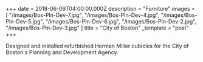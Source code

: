 +++
date = 2018-06-09T04:00:00.000Z
description = "Furniture"
images = [
  "/images/Bos-Pln-Dev-7.jpg",
  "/images/Bos-Pln-Dev-4.jpg",
  "/images/Bos-Pln-Dev-5.jpg",
  "/images/Bos-Pln-Dev-6.jpg",
  "/images/Bos-Pln-Dev-2.jpg",
  "/images/Bos-Pln-Dev-3.jpg"
]
title = "City of Boston"
_template = "post"
+++

Designed and installed refurbished Herman Miller cubicles for the City of Boston's Planning and Development Agency.
